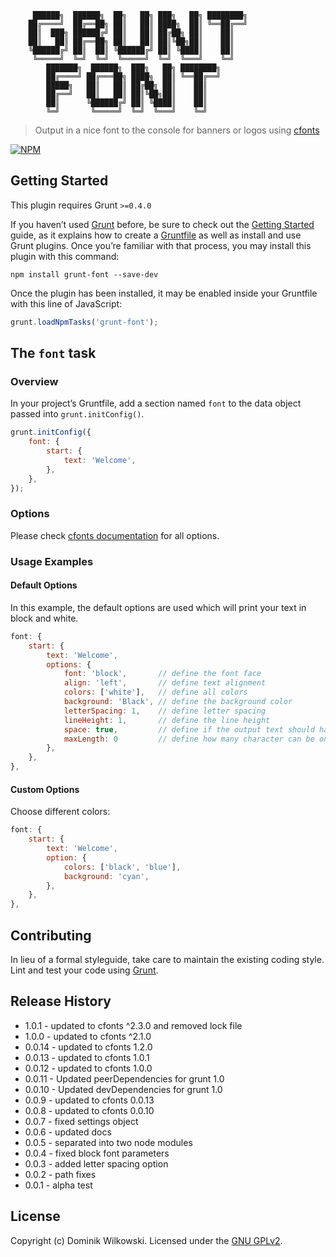 ```shell
     ██████╗  ██████╗  ██╗   ██╗ ███╗   ██╗ ████████╗
    ██╔════╝  ██╔══██╗ ██║   ██║ ████╗  ██║ ╚══██╔══╝
    ██║  ███╗ ██████╔╝ ██║   ██║ ██╔██╗ ██║    ██║
    ██║   ██║ ██╔══██╗ ██║   ██║ ██║╚██╗██║    ██║
    ╚██████╔╝ ██║  ██║ ╚██████╔╝ ██║ ╚████║    ██║
     ╚═════╝  ╚═╝  ╚═╝  ╚═════╝  ╚═╝  ╚═══╝    ╚═╝
        ███████╗  ██████╗  ███╗   ██╗ ████████╗
        ██╔════╝ ██╔═══██╗ ████╗  ██║ ╚══██╔══╝
        █████╗   ██║   ██║ ██╔██╗ ██║    ██║
        ██╔══╝   ██║   ██║ ██║╚██╗██║    ██║
        ██║      ╚██████╔╝ ██║ ╚████║    ██║
        ╚═╝       ╚═════╝  ╚═╝  ╚═══╝    ╚═╝
```

> Output in a nice font to the console for banners or logos using [cfonts](https://nodei.co/npm/cfonts/)

[![NPM](https://nodei.co/npm/grunt-font.png?downloads=true)](https://nodei.co/npm/grunt-font/)

## Getting Started
This plugin requires Grunt `>=0.4.0`

If you haven’t used [Grunt](http://gruntjs.com/) before, be sure to check out the [Getting Started](http://gruntjs.com/getting-started) guide,
as it explains how to create a [Gruntfile](http://gruntjs.com/sample-gruntfile) as well as install and use Grunt plugins.
Once you’re familiar with that process, you may install this plugin with this command:

```shell
npm install grunt-font --save-dev
```

Once the plugin has been installed, it may be enabled inside your Gruntfile with this line of JavaScript:

```js
grunt.loadNpmTasks('grunt-font');
```

## The `font` task

### Overview
In your project’s Gruntfile, add a section named `font` to the data object passed into `grunt.initConfig()`.

```js
grunt.initConfig({
	font: {
		start: {
			text: 'Welcome',
		},
	},
});
```


### Options
Please check [cfonts documentation](https://github.com/dominikwilkowski/cfonts/) for all options.


### Usage Examples

#### Default Options
In this example, the default options are used which will print your text in block and white.

```js
font: {
	start: {
		text: 'Welcome',
		options: {
			font: 'block',       // define the font face
			align: 'left',       // define text alignment
			colors: ['white'],   // define all colors
			background: 'Black', // define the background color
			letterSpacing: 1,    // define letter spacing
			lineHeight: 1,       // define the line height
			space: true,         // define if the output text should have empty lines on top and on the bottom
			maxLength: 0         // define how many character can be on one line
		},
	},
},
```

#### Custom Options
Choose different colors:

```js
font: {
	start: {
		text: 'Welcome',
		option: {
			colors: ['black', 'blue'],
			background: 'cyan',
		},
	},
},
```

## Contributing
In lieu of a formal styleguide, take care to maintain the existing coding style.
Lint and test your code using [Grunt](http://gruntjs.com/).

## Release History
* 1.0.1  - updated to cfonts ^2.3.0 and removed lock file
* 1.0.0  - updated to cfonts ^2.1.0
* 0.0.14 - updated to cfonts 1.2.0
* 0.0.13 - updated to cfonts 1.0.1
* 0.0.12 - updated to cfonts 1.0.0
* 0.0.11 - Updated peerDependencies for grunt 1.0
* 0.0.10 - Updated devDependencies for grunt 1.0
* 0.0.9  - updated to cfonts 0.0.13
* 0.0.8  - updated to cfonts 0.0.10
* 0.0.7  - fixed settings object
* 0.0.6  - updated docs
* 0.0.5  - separated into two node modules
* 0.0.4  - fixed block font parameters
* 0.0.3  - added letter spacing option
* 0.0.2  - path fixes
* 0.0.1  - alpha test

## License
Copyright (c) Dominik Wilkowski. Licensed under the [GNU GPLv2](https://github.com/dominikwilkowski/grunt-font/blob/master/LICENSE).
